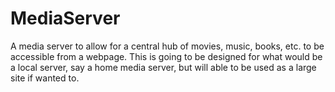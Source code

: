 # MediaServer
A media server to allow for a central hub of movies, music, books, etc. to be accessible from a webpage. This is going to be designed for what would be a local server, say a home media server, but will able to be used as a large site if wanted to.

